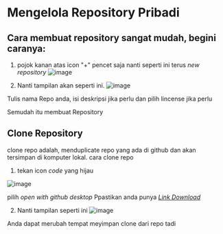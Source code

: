 # Mengelola Repository Pribadi

## Cara membuat repository sangat mudah, begini caranya:

1. pojok kanan atas icon "+" pencet saja nanti seperti ini terus *new repository*
![image](https://user-images.githubusercontent.com/91442260/135289325-4254edb5-78d2-40f8-a223-15d1396f2b0e.png)

2. Nanti tampilan akan seperti ini.
![image](https://user-images.githubusercontent.com/91442260/135289606-ef8456fc-6bd5-4b5c-bc96-4dd751aaf489.png)

Tulis nama Repo anda, isi deskripsi jika perlu dan pilih lincense jika perlu 

Semudah itu membuat Repository

## Clone Repository
clone repo adalah, menduplicate repo yang ada di github dan akan tersimpan di komputer lokal. cara clone repo

1. tekan icon *code* yang hijau 

![image](https://user-images.githubusercontent.com/91442260/135291283-38e775b4-ab5d-4a7c-a371-c3fe5d8d5633.png)

pilih *open with github desktop* Ppastikan anda punya [*Link Download*](https://desktop.github.com/)

2. Nanti tampilan seperti ini
![image](https://user-images.githubusercontent.com/91442260/135292361-ce956cdb-b2fe-4af5-8ac7-c6b69643cf64.png)

Anda dapat merubah tempat meyimpan clone dari repo tadi






















